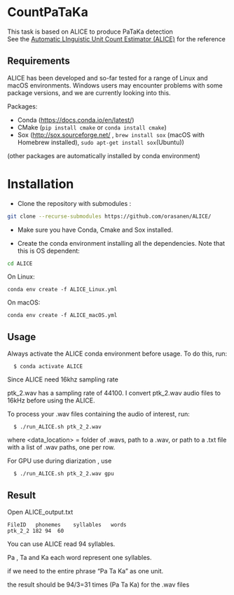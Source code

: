 # CountPaTaKa

This task is based on ALICE to produce PaTaKa detection<br>
See the [Automatic LInguistic Unit Count Estimator (ALICE)](https://github.com/orasanen/ALICE) for the reference

## Requirements

ALICE has been developed and so-far tested for a range of Linux and macOS environments. Windows users may encounter problems with some package versions, and we are currently looking into this.

Packages:

- Conda (https://docs.conda.io/en/latest/)
- CMake (```pip install cmake``` or ```conda install cmake```)
- Sox (http://sox.sourceforge.net/ , ```brew install sox``` (macOS with Homebrew installed), ```sudo apt-get install sox```(Ubuntu))

(other packages are automatically installed by conda environment)

# Installation 

- Clone the repository with submodules :

```bash
git clone --recurse-submodules https://github.com/orasanen/ALICE/
```

- Make sure you have Conda, Cmake and Sox installed.

- Create the conda environment installing all the dependencies. Note that this is OS dependent:

```bash
cd ALICE
```  

On Linux:  
```
conda env create -f ALICE_Linux.yml 
```

On macOS:  
```  
conda env create -f ALICE_macOS.yml 
```

## Usage

Always activate the ALICE conda environment before usage. To do this, run:
```
  $ conda activate ALICE
```

Since ALICE need 16khz sampling rate 

ptk_2.wav has a sampling rate of 44100. I convert ptk_2.wav audio files to 16kHz before using the ALICE.

To process your .wav files containing the audio of interest, run:
```
  $ ./run_ALICE.sh ptk_2_2.wav
```
  where <data_location> = folder of .wavs, path to a .wav, or path to a .txt file
  with a list of .wav paths, one per row.

  For GPU use during diarization , use
```
  $ ./run_ALICE.sh ptk_2_2.wav gpu
```

## Result

Open ALICE_output.txt

```
FileID 	 phonemes 	 syllables 	 words
ptk_2_2	182	94	60
```

You can use ALICE read 94 syllables.

Pa , Ta and Ka each word represent one syllables.

if we need to the entire phrase “Pa Ta Ka” as one unit.

the result should be 94/3=31 times (Pa Ta Ka) for the .wav files
